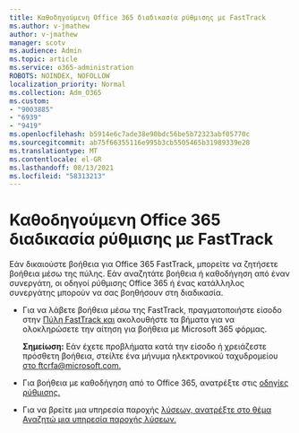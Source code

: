 ```yaml
---
title: Καθοδηγούμενη Office 365 διαδικασία ρύθμισης με FastTrack
ms.author: v-jmathew
author: v-jmathew
manager: scotv
ms.audience: Admin
ms.topic: article
ms.service: o365-administration
ROBOTS: NOINDEX, NOFOLLOW
localization_priority: Normal
ms.collection: Adm_O365
ms.custom:
- "9003885"
- "6939"
- "9419"
ms.openlocfilehash: b5914e6c7ade38e90bdc56be5b72323abf05770c
ms.sourcegitcommit: ab75f66355116e995b3cb5505465b31989339e28
ms.translationtype: MT
ms.contentlocale: el-GR
ms.lasthandoff: 08/13/2021
ms.locfileid: "58313213"
---
```

# <a name="guided-office-365-setup-process-with-fasttrack"></a>Καθοδηγούμενη Office 365 διαδικασία ρύθμισης με FastTrack

Εάν δικαιούστε βοήθεια για Office 365 FastTrack, μπορείτε να ζητήσετε βοήθεια μέσω της πύλης. Εάν αναζητάτε βοήθεια ή καθοδήγηση από έναν συνεργάτη, οι οδηγοί ρύθμισης Office 365 ή ένας κατάλληλος συνεργάτης μπορούν να σας βοηθήσουν στη διαδικασία.

- Για να λάβετε βοήθεια μέσω της FastTrack, πραγματοποιήστε είσοδο στην [Πύλη FastTrack και](https://go.microsoft.com/fwlink/?linkid=2125443) ακολουθήστε τα βήματα για να ολοκληρώσετε την αίτηση για βοήθεια με Microsoft 365 φόρμας.

    **Σημείωση:** Εάν έχετε προβλήματα κατά την είσοδο ή χρειάζεστε πρόσθετη βοήθεια, στείλτε ένα μήνυμα ηλεκτρονικού ταχυδρομείου [στο ftcrfa@microsoft.com.](mailto:ftcrfa@microsoft.com)

- Για βοήθεια με καθοδήγηση από το Office 365, ανατρέξτε στις [οδηγίες ρύθμισης.](https://go.microsoft.com/fwlink/?linkid=2125827)
- Για να βρείτε μια υπηρεσία παροχής [λύσεων, ανατρέξτε στο θέμα Αναζητώ μια υπηρεσία παροχής λύσεων.](https://go.microsoft.com/fwlink/?linkid=2125918)